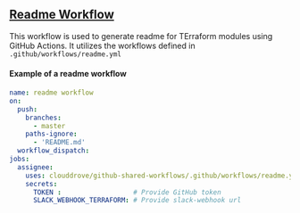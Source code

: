 ## [Readme Workflow](https://github.com/clouddrove/github-shared-workflows/blob/master/.github/workflows/readme.yml)

This workflow is used to generate readme for TErraform modules using GitHub Actions. It utilizes the workflows defined in `.github/workflows/readme.yml`

#### Example of a readme workflow
```yaml
name: readme workflow
on:
  push:
    branches:
      - master
    paths-ignore:
      - 'README.md'
  workflow_dispatch:
jobs:
  assignee:
    uses: clouddrove/github-shared-workflows/.github/workflows/readme.yml@master
    secrets:
      TOKEN :                  # Provide GitHub token 
      SLACK_WEBHOOK_TERRAFORM: # Provide slack-webhook url
```
